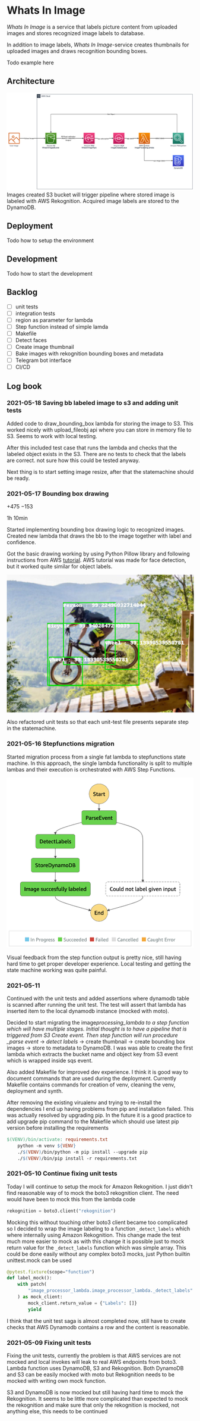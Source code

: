 # Whats In Image

_Whats In Image_ is a service that labels picture content from uploaded images and
stores recognized image labels to database.

In addition to image labels, _Whats In Image_-service creates thumbnails for
uploaded images and draws recognition bounding boxes.

Todo example here

## Architecture

![Architecture Diagram](assets/architecture.png)
Images created S3 bucket will trigger pipeline where stored image is labeled with AWS
Rekognition. Acquired image labels are stored to the DynamoDB.

## Deployment

Todo how to setup the environment

## Development

Todo how to start the development

## Backlog

- [ ] unit tests
- [ ] integration tests
- [ ] region as parameter for lambda
- [ ] Step function instead of simple lamda
- [ ] Makefile
- [ ] Detect faces
- [ ] Create image thumbnail
- [ ] Bake images with rekognition bounding boxes and metadata
- [ ] Telegram bot interface
- [ ] CI/CD

## Log book

### 2021-05-18 Saving bb labeled image to s3 and adding unit tests

Added code to draw_bounding_box lambda for storing the image to S3. This worked nicely
with upload_fileobj api where you can store in memory file to S3. Seems to work with
local testing.

After this included test case that runs the lambda and checks that the labeled object
exists in the S3. There are no tests to check that the labels are correct. not sure how
this could be tested anyway.

Next thing is to start setting image resize, after that the statemachine should be ready.

### 2021-05-17 Bounding box drawing

+475 −153

1h 10min

Started implementing bounding box drawing logic to recognized images. Created new lambda
that draws the bb to the image together with label and confidence.

Got the basic drawing working by using Python Pillow library and following instructions
from AWS [tutorial](https://docs.aws.amazon.com/rekognition/latest/dg/images-displaying-bounding-boxes.html).
AWS tutorial was made for face detection, but it worked quite similar for object labels.

![bounding_box](assets/bounding_box.png)

Also refactored unit tests so that each unit-test file presents separate step in the statemachine.

### 2021-05-16 Stepfunctions migration

Started migration process from a single fat lambda to stepfunctions state machine.
In this approach, the single lambda functionality is split to multiple lambas and their
execution is orchestrated with AWS Step Functions.

![stepfunctions](assets/stepfunctions.png)

Visual feedback from the step function output is pretty nice, still having hard time to get proper developer experience. Local testing and getting the state machine working was quite painful.

### 2021-05-11

Continued with the unit tests and added assertions where dynamodb table is scanned after
running the unit test. The test will assert that lambda has inserted item to the local
dynamodb instance (mocked with moto).

Decided to start migrating the image*processing_lambda to a step function which will
have multiple stages. Initial thought is to have a pipeline that is triggered from S3
Create event. Then step function will run procedure \_parse event* -> _detect labels_ ->
create thumbnail -> create bounding box images -> store to metadata to DynamoDB. I was
was able to create the first lambda which extracts the bucket name and object key from
S3 event which is wrapped inside sqs event.

Also added Makefile for improved dev experience. I think it is good way to document
commands that are used during the deployment. Currently Makefile contains commands for
creation of venv, cleaning the venv, deployment and synth.

After removing the existing virualenv and trying to re-install the dependencies I end up
having problems from pip and installation failed. This was actually resolved by upgrading
pip. In the future it is a good practice to add upgrade pip command to the Makefile which
should use latest pip version before installing the requirements

```Makefile
$(VENV)/bin/activate: requirements.txt
	python -m venv ${VENV}
	./$(VENV)/bin/python -m pip install --upgrade pip
	./$(VENV)/bin/pip install -r requirements.txt
```

### 2021-05-10 Continue fixing unit tests

Today I will continue to setup the mock for Amazon Rekognition.
I just didn't find reasonable way of to mock the boto3 rekognition client. The need
would have been to mock this from the lambda code

```python
rekognition = boto3.client("rekognition")
```

Mocking this without touching other boto3 client became too complicated so I decided to
wrap the image labeling to a function `_detect_labels` which where internally using
Amazon Rekognition. This change made the test much more easier to mock as with this
change it is possible just to mock return value for the `_detect_labels` function which
was simple array. This could be done easily without any complex boto3 mocks, just Python
builtin unittest.mock can be used

```python
@pytest.fixture(scope="function")
def label_mock():
    with patch(
        "image_processor_lambda.image_processor_lambda._detect_labels"
    ) as mock_client:
        mock_client.return_value = {"Labels": []}
        yield
```

I think that the unit test saga is almost completed now, still have to create checks
that AWS Dynamodb contains a row and the content is reasonable.

### 2021-05-09 Fixing unit tests

Fixing the unit tests, currently the problem is that AWS services are not mocked
and local invokes will leak to real AWS endpoints from boto3. Lambda function uses
DynamoDB, S3 and Rekognition. Both DynamoDB and S3 can be easily mocked with moto but
Rekognition needs to be mocked with writing own mock function.

S3 and DynamoDB is now mocked but still having hard time to mock the Rekognition. It
seems to be little more complicated than expected to mock the rekognition and make sure
that only the rekognition is mocked, not anything else, this needs to be continued
